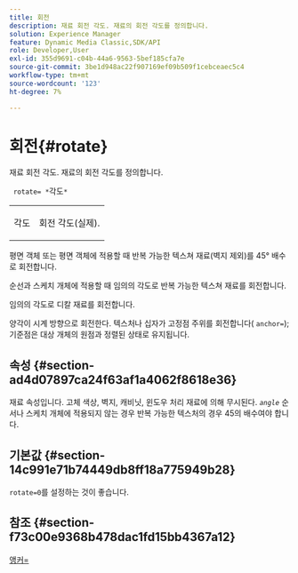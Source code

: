 ```yaml
---
title: 회전
description: 재료 회전 각도. 재료의 회전 각도를 정의합니다.
solution: Experience Manager
feature: Dynamic Media Classic,SDK/API
role: Developer,User
exl-id: 355d9691-c04b-44a6-9563-5bef185cfa7e
source-git-commit: 3be1d948ac22f907169ef09b509f1cebceaec5c4
workflow-type: tm+mt
source-wordcount: '123'
ht-degree: 7%

---
```


# 회전{#rotate}

재료 회전 각도. 재료의 회전 각도를 정의합니다.

` rotate= *`각도`*`

<table id="simpletable_F1A87ECD86E8429788825374A6882CB9"> 
 <tr class="strow"> 
  <td class="stentry"> <p> <span class="varname"> 각도 </span> </p> </td> 
  <td class="stentry"> <p>회전 각도(실제). </p> </td> 
 </tr> 
</table>

평면 객체 또는 평면 객체에 적용할 때 반복 가능한 텍스쳐 재료(벽지 제외)를 45° 배수로 회전합니다.

순선과 스케치 개체에 적용할 때 임의의 각도로 반복 가능한 텍스쳐 재료를 회전합니다.

임의의 각도로 디칼 재료를 회전합니다.

양각이 시계 방향으로 회전한다. 텍스처나 십자가 고정점 주위를 회전합니다( `anchor=`); 기준점은 대상 개체의 원점과 정렬된 상태로 유지됩니다.

## 속성 {#section-ad4d07897ca24f63af1a4062f8618e36}

재료 속성입니다. 고체 색상, 벽지, 캐비닛, 윈도우 처리 재료에 의해 무시된다. *`angle`* 순서나 스케치 개체에 적용되지 않는 경우 반복 가능한 텍스처의 경우 45의 배수여야 합니다.

## 기본값 {#section-14c991e71b74449db8ff18a775949b28}

`rotate=0`를 설정하는 것이 좋습니다.

## 참조 {#section-f73c00e9368b478dac1fd15bb4367a12}

[앵커=](../../../../../ir-api/http-protocol/image-rendering-api-ref/c-ir-http-protocol-ref/c-ir-http-protocol-command-reference/r-ir-http-anchor.md#reference-d53923d785c9442997dc7f2199524c26)

